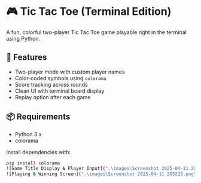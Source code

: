 # 🎮 Tic Tac Toe (Terminal Edition)

A fun, colorful two-player Tic Tac Toe game playable right in the terminal using Python.

## 🚀 Features
- Two-player mode with custom player names
- Color-coded symbols using `colorama`
- Score tracking across rounds
- Clean UI with terminal board display
- Replay option after each game

## 📦 Requirements

- Python 3.x
- colorama

Install dependencies with:

```bash
pip install colorama
![Game Title Display & Player Input](".\images\Screenshot 2025-04-11 205139.png")
![Playing & Winning Screen](".\images\Screenshot 2025-04-11 205225.png")
